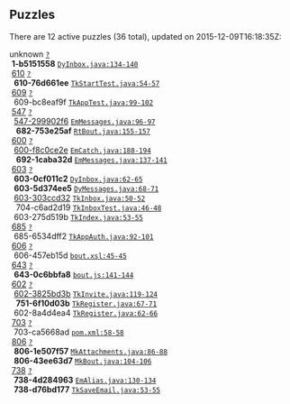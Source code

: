 ## Puzzles

There are 12 active puzzles (36 total), updated on 2015-12-09T16:18:35Z:


unknown [`?`](../blob/master/?)<br/>
&nbsp;**1-b5151558** [`DyInbox.java:134-140`](../blob/master/netbout-web/src/main/java/com/netbout/dynamo/DyInbox.java#L134-L140)<br/>
&nbsp;[610](https://github.com/yegor256/netbout/issues/610) [`?`](../blob/master/?)<br/>
&nbsp;&nbsp;**610-76d661ee** [`TkStartTest.java:54-57`](../blob/master/netbout-web/src/test/java/com/netbout/rest/bout/TkStartTest.java#L54-L57)<br/>
&nbsp;[609](https://github.com/yegor256/netbout/issues/609) [`?`](../blob/master/?)<br/>
&nbsp;&nbsp;609-bc8eaf9f [`TkAppTest.java:99-102`](../blob/master/netbout-web/src/test/java/com/netbout/rest/TkAppTest.java#L99-L102)<br/>
&nbsp;[547](https://github.com/yegor256/netbout/issues/547) [`?`](../blob/master/?)<br/>
&nbsp;&nbsp;[547-299902f6](https://github.com/yegor256/netbout/issues/682) [`EmMessages.java:96-97`](../blob/master/netbout-web/src/main/java/com/netbout/email/EmMessages.java#L96-L97)<br/>
&nbsp;&nbsp;&nbsp;**682-753e25af** [`RtBout.java:155-157`](../blob/master/netbout-client/src/main/java/com/netbout/client/RtBout.java#L155-L157)<br/>
&nbsp;[600](https://github.com/yegor256/netbout/issues/600) [`?`](../blob/master/?)<br/>
&nbsp;&nbsp;[600-f8c0ce2e](https://github.com/yegor256/netbout/issues/692) [`EmCatch.java:188-194`](../blob/master/netbout-web/src/main/java/com/netbout/email/EmCatch.java#L188-L194)<br/>
&nbsp;&nbsp;&nbsp;**692-1caba32d** [`EmMessages.java:137-141`](../blob/master/netbout-web/src/main/java/com/netbout/email/EmMessages.java#L137-L141)<br/>
&nbsp;[603](https://github.com/yegor256/netbout/issues/603) [`?`](../blob/master/?)<br/>
&nbsp;&nbsp;**603-0cf011c2** [`DyInbox.java:62-65`](../blob/master/netbout-web/src/main/java/com/netbout/dynamo/DyInbox.java#L62-L65)<br/>
&nbsp;&nbsp;**603-5d374ee5** [`DyMessages.java:68-71`](../blob/master/netbout-web/src/main/java/com/netbout/dynamo/DyMessages.java#L68-L71)<br/>
&nbsp;&nbsp;[603-303ccd32](https://github.com/yegor256/netbout/issues/704) [`TkInbox.java:50-52`](../blob/master/netbout-web/src/main/java/com/netbout/rest/TkInbox.java#L50-L52)<br/>
&nbsp;&nbsp;&nbsp;704-c6ad2d19 [`TkInboxTest.java:46-48`](../blob/master/netbout-web/src/test/java/com/netbout/rest/TkInboxTest.java#L46-L48)<br/>
&nbsp;&nbsp;603-275d519b [`TkIndex.java:53-55`](../blob/master/netbout-web/src/main/java/com/netbout/rest/bout/TkIndex.java#L53-L55)<br/>
&nbsp;[685](https://github.com/yegor256/netbout/issues/685) [`?`](../blob/master/?)<br/>
&nbsp;&nbsp;685-6534dff2 [`TkAppAuth.java:92-101`](../blob/master/netbout-web/src/main/java/com/netbout/rest/TkAppAuth.java#L92-L101)<br/>
&nbsp;[606](https://github.com/yegor256/netbout/issues/606) [`?`](../blob/master/?)<br/>
&nbsp;&nbsp;606-457eb15d [`bout.xsl:45-45`](../blob/master/netbout-web/src/main/xsl/bout.xsl#L45-L45)<br/>
&nbsp;[643](https://github.com/yegor256/netbout/issues/643) [`?`](../blob/master/?)<br/>
&nbsp;&nbsp;**643-0c6bbfa8** [`bout.js:141-144`](../blob/master/netbout-web/src/main/js/bout.js#L141-L144)<br/>
&nbsp;[602](https://github.com/yegor256/netbout/issues/602) [`?`](../blob/master/?)<br/>
&nbsp;&nbsp;[602-3825bd3b](https://github.com/yegor256/netbout/issues/751) [`TkInvite.java:119-124`](../blob/master/netbout-web/src/main/java/com/netbout/rest/bout/TkInvite.java#L119-L124)<br/>
&nbsp;&nbsp;&nbsp;**751-6f10d03b** [`TkRegister.java:67-71`](../blob/master/netbout-web/src/main/java/com/netbout/rest/login/TkRegister.java#L67-L71)<br/>
&nbsp;&nbsp;602-8a4d4ea4 [`TkRegister.java:62-66`](../blob/master/netbout-web/src/main/java/com/netbout/rest/login/TkRegister.java#L62-L66)<br/>
&nbsp;[703](https://github.com/yegor256/netbout/issues/703) [`?`](../blob/master/?)<br/>
&nbsp;&nbsp;703-ca5668ad [`pom.xml:58-58`](../blob/master/netbout-web/pom.xml#L58-L58)<br/>
&nbsp;[806](https://github.com/yegor256/netbout/issues/806) [`?`](../blob/master/?)<br/>
&nbsp;&nbsp;**806-1e507f57** [`MkAttachments.java:86-88`](../blob/master/netbout-client/src/main/java/com/netbout/mock/MkAttachments.java#L86-L88)<br/>
&nbsp;&nbsp;**806-43ee63d7** [`MkBout.java:104-106`](../blob/master/netbout-client/src/main/java/com/netbout/mock/MkBout.java#L104-L106)<br/>
&nbsp;[738](https://github.com/yegor256/netbout/issues/738) [`?`](../blob/master/?)<br/>
&nbsp;&nbsp;**738-4d284963** [`EmAlias.java:130-134`](../blob/master/netbout-web/src/main/java/com/netbout/email/EmAlias.java#L130-L134)<br/>
&nbsp;&nbsp;**738-d76bd177** [`TkSaveEmail.java:53-55`](../blob/master/netbout-web/src/main/java/com/netbout/rest/account/TkSaveEmail.java#L53-L55)<br/>
